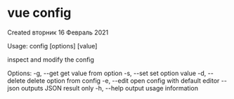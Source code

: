 # vue config
Created вторник 16 Февраль 2021

Usage: config [options] [value]

inspect and modify the config

Options:
  -g, --get <path>          get value from option
  -s, --set <path> <value>  set option value
  -d, --delete <path>       delete option from config
  -e, --edit                open config with default editor
  --json                    outputs JSON result only
  -h, --help                output usage information

